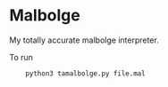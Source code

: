 # Malbolge

My totally accurate malbolge interpreter.

To run

````bash
    python3 tamalbolge.py file.mal
````
